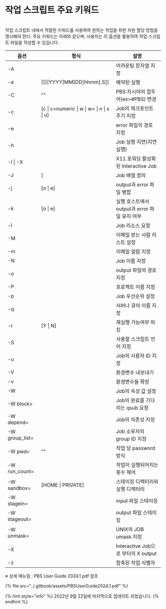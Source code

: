 # 작업 스크립트 주요 키워드

\
작업 스크립트 내에서 적절한 키워드를 사용하여 원하는 작업을 위한 자원 할당 방법을 명시해야 한다. 주요 키워드는 아래와 같으며, 사용자는 이 옵션을 활용하여 작업 스크립트 파일을 작성할 수 있습니다 .

| 옵션              | 형식                                          | 설명                              |
| --------------- | ------------------------------------------- | ------------------------------- |
| -A              |                                             | 어카운팅 문자열 지정                     |
| -a              | \[\[\[\[YYYY]MM]DD]hhmm\[.S]]               | 예약된 실행                          |
| -C              | ""                                          | PBS 지시어의 접두어(ex>#PBS) 변경        |
| -c              | \[c \| c=numeric \| w \| w= \| n \| s \| u] | Job의 체크포인트 주기 지정                |
| -e              |                                             | error 파일의 경로 지정                 |
| -h              |                                             | Job 실행 지연(지연실행)                 |
| -I \| -X        |                                             | X11 포워딩 활성화된 Interactive Job    |
| -J              | ]                                           | Job 배열 정의                       |
| -j              | \[o \| e]                                   | output과 error 파일 병합             |
| -k              | \[o \| e]                                   | 실행 호스트에서 output과 error 파일 유지 여부 |
| -l              |                                             | Job 리소스 요청                      |
| -M              |                                             | 이메일 받는 사람 리스트 설정                |
| -m              |                                             | 이메일 알람 지정                       |
| -N              |                                             | Job 이름 지정                       |
| -o              |                                             | output 파일의 경로 지정                |
| -P              |                                             | 프로젝트 이름 지정                      |
| -p              |                                             | Job 우선순위 설정                     |
| -q              |                                             | 서버나 큐의 이름 지정                    |
| -r              | \[Y \| N]                                   | 재실행 가능여부 마킹                     |
| -S              |                                             | 사용할 스크립트 언어 지정                  |
| -u              |                                             | Job의 사용자 ID 지정                  |
| -V              |                                             | 환경변수 내보내기                       |
| -v              |                                             | 환경변수들 확장                        |
| -W              |                                             | Job의 속성 값 설정                    |
| -W block=       |                                             | Job의 완료를 기다리는 qsub 요청           |
| -W depend=      |                                             | Job의 의존성 지정                     |
| -W group\_list= |                                             | Job 소유자의 group ID 지정            |
| -W pwd=         | ""                                          | 작업 당 password 방식                |
| -W run\_count=  |                                             | 작업이 실행되어지는 횟수 제어                |
| -W sandbox=     | \[HOME \| PRIVATE]                          | 스테이징 디렉터리와 실행 디렉터리              |
| -W stagein=     |                                             | input 파일 스테이징                   |
| -W stageout=    |                                             | output 파일 스테이징                  |
| -W unmask=      |                                             | UNIX의 JOB umask 지정              |
| -X              |                                             | Interactive Job으로 부터의 X output  |
| -z              |                                             | 함축된 작업 식별자                      |

※ 상세 매뉴얼 : PBS User Guide 2024.1.pdf 참조

{% file src="../.gitbook/assets/PBSUserGuide2024.1.pdf" %}

{% hint style="info" %}
2022년 9월 22일에 마지막으로 업데이트 되었습니다.
{% endhint %}
